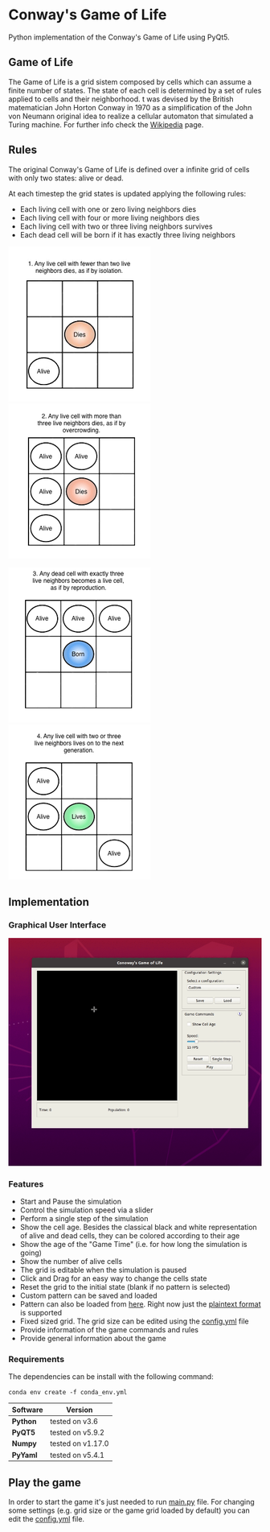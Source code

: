 # Conway's Game of Life
Python implementation of the Conway's Game of Life using PyQt5.

## Game of Life
The Game of Life is a grid sistem composed by cells which can assume a finite number of states. The state of each cell is determined by a set of rules applied to cells and their neighborhood.
t was devised by the British matematician John Horton Conway in 1970 as a simplification of the John von Neumann original idea to realize a cellular automaton that simulated a Turing machine.
For further info check the [Wikipedia](https://en.wikipedia.org/wiki/Conway%27s_Game_of_Life) page.

## Rules
The original Conway's Game of Life is defined over a infinite grid of cells with only two states: alive or dead.

At each timestep the grid states is updated applying the following rules:

- Each living cell with one or zero living neighbors dies
- Each living cell with four or more living neighbors dies
- Each living cell with two or three living neighbors survives
- Each dead cell will be born if it has exactly three living neighbors

![image info](./resources/images/rule1.png)
![image info](./resources/images/rule2.png)


![image info](./resources/images/rule3.png)
![image info](./resources/images/rule4.png)

## Implementation

### Graphical User Interface
![alt text](./resources/images/example.gif)

### Features
- Start and Pause the simulation
- Control the simulation speed via a slider
- Perform a single step of the simulation
- Show the cell age.
Besides the classical black and white representation of alive and dead cells, they can be colored according to their age
- Show the age of the "Game Time" (i.e. for how long the simulation is going)
- Show the number of alive cells
- The grid is editable when the simulation is paused
- Click and Drag for an easy way to change the cells state
- Reset the grid to the initial state (blank if no pattern is selected)
- Custom pattern can be saved and loaded
- Pattern can also be loaded from [here](https://conwaylife.com/wiki/Category:Patterns).
Right now just the [plaintext format](https://www.conwaylife.com/wiki/Plaintext) is supported
- Fixed sized grid.
The grid size can be edited using the [config.yml](./config.yml) file
- Provide information of the game commands and rules
- Provide general information about the game

### Requirements
The dependencies can be install with the following command:
```
conda env create -f conda_env.yml
```

| Software   | Version           |
| -----------|-------------------|
| **Python** | tested on v3.6    | 
| **PyQT5**  | tested on v5.9.2  |
| **Numpy**  | tested on v1.17.0 |
| **PyYaml** | tested on v5.4.1  |



## Play the game
In order to start the game it's just needed to run [main.py](./main.py) file. For changing some settings (e.g. grid size or the game grid loaded by default) you can edit the [config.yml](./config.yml) file.
